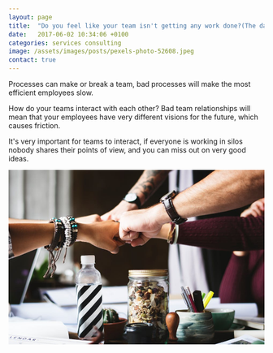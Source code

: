 ```yaml
---
layout: page
title:  "Do you feel like your team isn't getting any work done?(The dangers of scope creep)."
date:   2017-06-02 10:34:06 +0100
categories: services consulting
image: /assets/images/posts/pexels-photo-52608.jpeg
contact: true
---
```


Processes can make or break a team, bad processes will make the most efficient employees slow.

How do your teams interact with each other? Bad team relationships will mean that your employees have very different visions for the future, which causes friction.

It's very important for teams to interact, if everyone is working in silos nobody shares their points of view, and you can miss out on very good ideas.

![](/assets/images/posts/pexels-photo-398532.jpeg)
